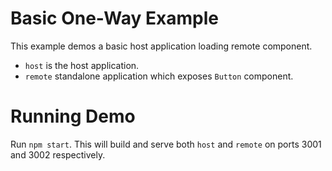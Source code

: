 # Basic One-Way Example

This example demos a basic host application loading remote component.

- `host` is the host application.
- `remote` standalone application which exposes `Button` component.

# Running Demo

Run `npm start`. This will build and serve both `host` and `remote` on ports 3001 and 3002 respectively.
